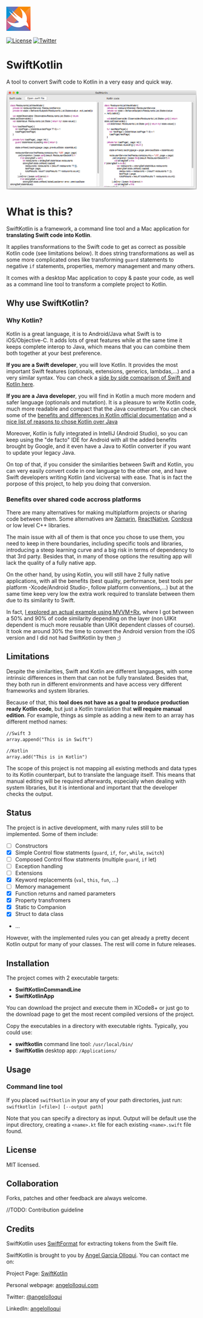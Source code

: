 ![](Assets/logo_small.png)

[![License](https://img.shields.io/badge/license-MIT-lightgrey.svg?maxAge=2592000)](https://opensource.org/licenses/MIT)
[![Twitter](https://img.shields.io/badge/twitter-@angelolloqui-blue.svg?maxAge=2592000)](http://twitter.com/angelolloqui)

# SwiftKotlin

A tool to convert Swift code to Kotlin in a very easy and quick way.

![](Assets/screenshot.png)

# What is this?

SwiftKotlin is a framework, a command line tool and a Mac application for **translating Swift code into Kotlin**.

It applies transformations to the Swift code to get as correct as possible Kotlin code (see limitations below). It does string transformations as well as some more complicated ones like transforming `guard` statements to negative `if` statements, properties, memory management and many others.

It comes with a desktop Mac application to copy & paste your code, as well as a command line tool to transform a complete project to Kotlin.


## Why use SwiftKotlin?

### Why Kotlin?
Kotlin is a great language, it is to Android/Java what Swift is to iOS/Objective-C. It adds lots of great features while at the same time it keeps complete interop to Java, which means that you can combine them both together at your best preference. 

**If you are a Swift developer**, you will love Kotlin. It provides the most important Swift features (optionals, extensions, generics, lambdas,...) and a very similar syntax. You can check a [side by side comparison of Swift and Kotlin here](https://nilhcem.github.io/swift-is-like-kotlin/).

**If you are a Java developer**, you will find in Kotlin a much more modern and safer language (optionals and mutation). It is a pleasure to write Kotlin code, much more readable and compact that the Java counterpart. You can check some of the [benefits and differences in Kotlin official documentation](https://kotlinlang.org/docs/reference/comparison-to-java.html) and a [nice list of reasons to chose Kotlin over Java](https://medium.freecodecamp.com/why-kotlin-is-my-next-programming-language-c25c001e26e3#.hjam7bscd)

Moreover, Kotlin is fully integrated in IntelliJ (Android Studio), so you can keep using the "de facto" IDE for Android with all the added benefits brought by Google, and it even have a Java to Kotlin converter if you want to update your legacy Java.

On top of that, if you consider the similarities between Swift and Kotlin, you can very easily convert code in one language to the other one, and have Swift developers writing Kotlin (and viciversa) with ease. That is in fact the porpose of this project, to help you doing that conversion.


### Benefits over shared code accross platforms
There are many alternatives for making multiplatform projects or sharing code between them. Some alternatives are [Xamarin](https://www.xamarin.com/), [ReactNative](https://facebook.github.io/react-native/), [Cordova](https://cordova.apache.org/) or low level C++ libraries.

The main issue with all of them is that once you chose to use them, you need to keep in there boundaries, including specific tools and libraries, introducing a steep learning curve and a big risk in terms of dependency to that 3rd party. Besides that, in many of those options the resulting app will lack the quality of a fully native app.

On the other hand, by using Kotlin, you will still have 2 fully native applications, with all the benefits (best quality, performance, best tools per platform -Xcode/Android Studio-, follow platform conventions,...) but at the same time keep very low the extra work required to translate between them due to its similarity to Swift. 

In fact, [I explored an actual example using MVVM+Rx](http://angelolloqui.com/blog/38-Swift-vs-Kotlin-for-real-iOS-Android-apps), where I got between a 50% and 90% of code similarity depending on the layer (non UIKit dependent is much more reusable than UIKit dependent classes of course). It took me around 30% the time to convert the Android version from the iOS version and I did not had SwiftKotlin by then ;)


## Limitations
Despite the similarities, Swift and Kotlin are different languages, with some intrinsic differences in them that can not be fully translated. Besides that, they both run in different environments and have access very different frameworks and system libraries.

Because of that, this **tool does not have as a goal to produce production ready Kotlin code**, but just a Kotlin translation that **will require manual edition**. For example, things as simple as adding a new item to an array has different method names:

```
//Swift 3
array.append("This is in Swift")
```
```
//Kotlin
array.add("This is in Kotlin")
```

The scope of this project is not mapping all existing methods and data types to its Kotlin counterpart, but to translate the language itself. This means that manual editing will be required afterwards, especially when dealing with system libraries, but it is intentional and important that the developer checks the output.


## Status
The project is in active development, with many rules still to be implemented. Some of them include:

- [ ] Constructors
- [x] Simple Control flow statments (`guard`, `if`, `for`, `while`, `switch`)
- [ ] Composed Control flow statments (multiple `guard`, `if` let)
- [ ] Exception handling
- [ ] Extensions
- [x] Keyword replacements (`val`, `this`, `fun`, ...)
- [ ] Memory management
- [x] Function returns and named parameters
- [x] Property transfromers
- [x] Static to Companion
- [x] Struct to data class
- ...

However, with the implemented rules you can get already a pretty decent Kotlin output for many of your classes. The rest will come in future releases.


## Installation
The project comes with 2 executable targets:

- **SwiftKotlinCommandLine**
- **SwiftKotlinApp**

You can download the project and execute them in XCode8+ or just go to the download page to get the most recent compiled versions of the project.

Copy the executables in a directory with executable rights. Typically, you could use:

- **swiftkotlin** command line tool: `/usr/local/bin/`
- **SwiftKotlin** desktop app: `/Applications/`

## Usage
### Command line tool
If you placed `swiftkotlin` in your any of your path directories, just run: `swiftkotlin [<file>] [--output path]`

Note that you can specify a directory as input. Output will be default use the input directory, creating a `<name>.kt` file for each existing `<name>.swift` file found. 


## License

MIT licensed.

## Collaboration

Forks, patches and other feedback are always welcome.

//TODO: Contribution guideline


## Credits

SwiftKotlin uses [SwiftFormat](https://github.com/nicklockwood/SwiftFormat/) for extracting tokens from the Swift file.

SwiftKotlin is brought to you by [Angel Garcia Olloqui](http://angelolloqui.com). You can contact me on:

Project Page: [SwiftKotlin](https://github.com/angelolloqui/SwiftKotlin)

Personal webpage: [angelolloqui.com](http://angelolloqui.com)

Twitter: [@angelolloqui](http://twitter.com/angelolloqui)

LinkedIn: [angelolloqui](http://www.linkedin.com/in/angelolloqui)



